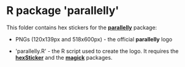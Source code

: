 # R package 'parallelly'

This folder contains hex stickers for the **[parallelly]** package:

* PNGs (120x139px and 518x600px) - the official **parallelly** logo

* 'parallelly.R' - the R script used to create the logo.  It requires the **[hexSticker]** and the **[magick]** packages.


[parallelly]: https://cran.r-project.org/package=parallelly
[hexSticker]: https://cran.r-project.org/package=hexSticker
[magick]: https://cran.r-project.org/package=magick
